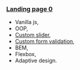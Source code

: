 ### [Landing page 0](https://mikhail-pr.github.io/landing-page-0/)

- Vanilla js,
- OOP,
- [Custom slider](./src/blocks/slider/README.md),
- [Custom form validation](./src/blocks/form/README.md),
- BEM,
- Flexbox,
- Adaptive design.
